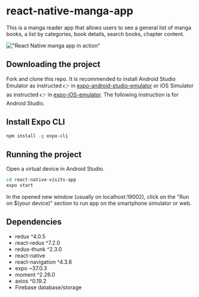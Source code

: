 # react-native-manga-app

This is a manga reader app that allows users to see a general list of manga books, a list by categories, book details, search books, chapter content.

!["React Native manga app in action"](/assets/gif/react-manga.gif)

## Downloading the project

Fork and clone this repo. It is recommended to install Android Studio Emulator as instructed 👉 in [expo-android-studio-emulator](https://docs.expo.io/workflow/android-studio-emulator/) or iOS Simulator as instructed 👉 in [expo-iOS-emulator](https://docs.expo.io/workflow/ios-simulator/). The following instruction is for Android Studio. 

## Install Expo CLI

```sh
npm install -g expo-cli
```

## Running the project

Open a virtual device in Android Studio.

```sh
cd react-native-visits-app
expo start
```

In the opened new window (usually on localhost:19002), click on the "Run on $(your device)" section to run app on the smartphone simulator or web.

## Dependencies

- redux ^4.0.5
- react-redux ^7.2.0
- redux-thunk ^2.3.0
- react-native
- react-navigation ^4.3.8
- expo ~37.0.3
- moment ^2.26.0
- axios ^0.19.2
- Firebase database/storage